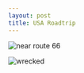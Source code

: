 ```yaml
---
layout: post
title: USA Roadtrip
---
```


![near route 66](http://farm6.static.flickr.com/5175/5529905397_8bac77aa34_b.jpg)

![wrecked](http://farm6.static.flickr.com/5175/5529905531_1b4853a2de_b.jpg)
